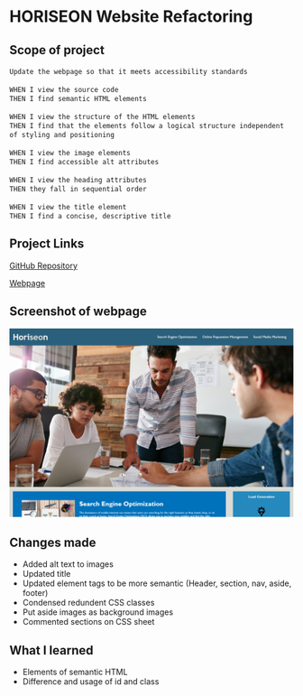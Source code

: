 # HORISEON Website Refactoring

## Scope of project
```
Update the webpage so that it meets accessibility standards

WHEN I view the source code
THEN I find semantic HTML elements

WHEN I view the structure of the HTML elements
THEN I find that the elements follow a logical structure independent of styling and positioning

WHEN I view the image elements
THEN I find accessible alt attributes

WHEN I view the heading attributes
THEN they fall in sequential order

WHEN I view the title element
THEN I find a concise, descriptive title
```
## Project Links
[GitHub Repository](https://github.com/JosephCordell/WebpageSEO)

[Webpage](https://josephcordell.github.io/WebpageSEO/)

## Screenshot of webpage
![Screenshot of webpage.](./assets/images/webpage-refactor.png)

## Changes made

- Added alt text to images
- Updated title
- Updated element tags to be more semantic (Header, section, nav, aside, footer)
- Condensed redundent CSS classes
- Put aside images as background images
- Commented sections on CSS sheet


## What I learned

- Elements of semantic HTML
- Difference and usage of id and class 